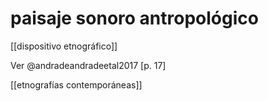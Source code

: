# paisaje sonoro antropológico
[[dispositivo etnográfico]]

Ver @andradeandradeetal2017 [p. 17]

[[etnografías contemporáneas]]